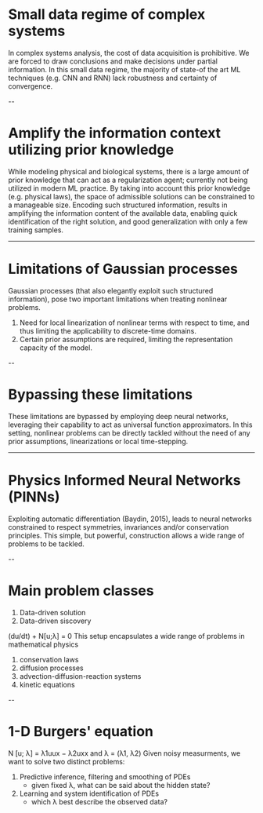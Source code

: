 # Small data regime of complex systems
In complex systems analysis, the cost of data acquisition is prohibitive.
We are forced to draw conclusions and make decisions under partial information.
In this small data regime, the majority of state-of the art ML techniques (e.g. CNN and RNN) lack robustness and certainty of convergence.

--

# Amplify the information context utilizing prior knowledge
While modeling physical and biological systems, there is a large amount of prior knowledge that can act as a regularization agent; currently not being utilized in modern ML practice.
By taking into account this prior knowledge (e.g. physical laws), the space of admissible solutions can be constrained to a manageable size.
Encoding such structured information, results in amplifying the information content of the available data, enabling quick identification of the right solution, and good generalization with only a few training samples.

---

# Limitations of Gaussian processes
Gaussian processes (that also elegantly exploit such structured information), pose two important limitations when treating nonlinear problems.
1. Need for local linearization of nonlinear terms with respect to time, and thus limiting the applicability to discrete-time domains.
2. Certain prior assumptions are required, limiting the representation capacity of the model.

--

# Bypassing these limitations
These limitations are bypassed by employing deep neural networks, leveraging their capability to act as universal function approximators.
In this setting, nonlinear problems can be directly tackled without the need of any prior assumptions, linearizations or local time-stepping.

---

# Physics Informed Neural Networks (PINNs)
Exploiting automatic differentiation (Baydin, 2015), leads to neural networks constrained to respect symmetries, invariances and/or conservation principles.
This simple, but powerful, construction allows a wide range of problems to be tackled.

--

# Main problem classes
1. Data-driven solution
2. Data-driven siscovery

(du/dt) + N[u;λ] = 0
This setup encapsulates a wide range of problems in mathematical physics
1. conservation laws
2. diffusion processes
3. advection-diffusion-reaction systems
4. kinetic equations

--

# 1-D Burgers' equation
N [u; λ] = λ1uux − λ2uxx and λ = (λ1, λ2)
Given noisy measurments, we want to solve two distinct problems:
1. Predictive inference, filtering and smoothing of PDEs
	- given fixed λ, what can be said about the hidden state?
2. Learning and system identification of PDEs
	- which λ best describe the observed data?

